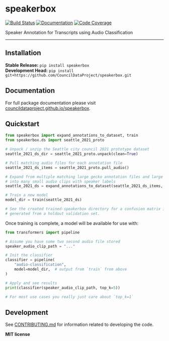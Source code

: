 # speakerbox

[![Build Status](https://github.com/CouncilDataProject/speakerbox/workflows/Build/badge.svg)](https://github.com/CouncilDataProject/speakerbox/actions)
[![Documentation](https://github.com/CouncilDataProject/speakerbox/workflows/Documentation/badge.svg)](https://CouncilDataProject.github.io/speakerbox)
[![Code Coverage](https://codecov.io/gh/CouncilDataProject/speakerbox/branch/main/graph/badge.svg)](https://codecov.io/gh/CouncilDataProject/speakerbox)

Speaker Annotation for Transcripts using Audio Classification

---

## Installation

**Stable Release:** `pip install speakerbox`<br>
**Development Head:** `pip install git+https://github.com/CouncilDataProject/speakerbox.git`

## Documentation

For full package documentation please visit [councildataproject.github.io/speakerbox](https://councildataproject.github.io/speakerbox).

## Quickstart

```python
from speakerbox import expand_annotations_to_dataset, train
from speakerbox.ds import seattle_2021_proto

# Unpack / unzip the Seattle city council 2021 prototype dataset
seattle_2021_ds_dir = seattle_2021_proto.unpack(clean=True)

# Pull matching audio files for each annotation file
seattle_2021_ds_items = seattle_2021_proto.pull_audio()

# Expand from multiple matching large gecko annotation files and large audio files
# into many small audio clips with speaker labels
seattle_2021_ds = expand_annotations_to_dataset(seattle_2021_ds_items, overwrite=True)

# Train a new model
model_dir = train(seattle_2021_ds)

# See the created trained-speakerbox directory for a confusion matrix image
# generated from a holdout validation set.
```

Once training is complete, a model will be available for use with:

```python
from transformers import pipeline

# Assume you have some two second audio file stored
speaker_audio_clip_path = "..."

# Init the classifier
classifier = pipeline(
    "audio-classification",
    model=model_dir,  # output from `train` from above
)

# Apply and see results
print(classifier(speaker_audio_clip_path, top_k=5))

# For most use cases you really just care about `top_k=1`
```

## Development

See [CONTRIBUTING.md](CONTRIBUTING.md) for information related to developing the code.

**MIT license**
